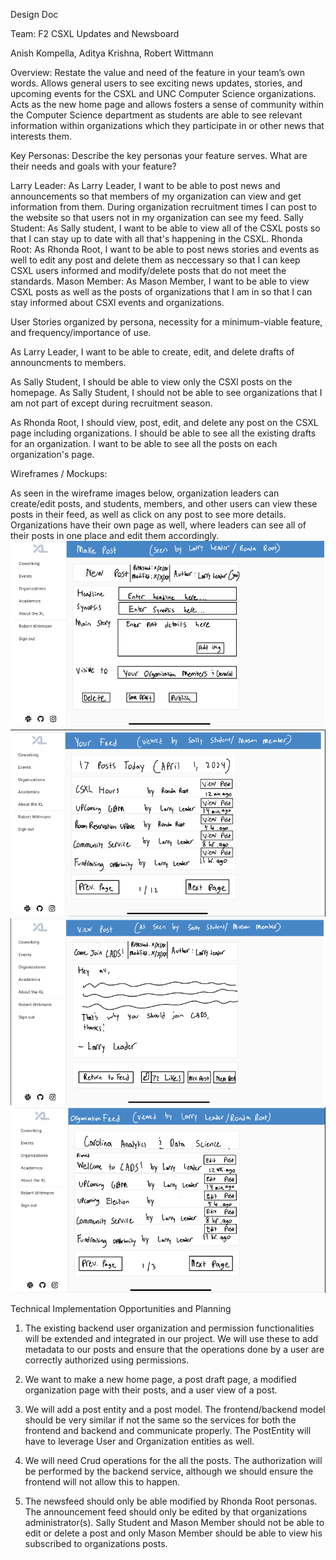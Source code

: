 Design Doc

Team: F2
CSXL Updates and Newsboard

Anish Kompella, Aditya Krishna, Robert Wittmann


Overview: Restate the value and need of the feature in your team’s own words.
Allows general users to see exciting news updates, stories, and upcoming events for the CSXL and UNC Computer Science organizations. Acts as the new home page and allows fosters a sense of community within the Computer Science department as students are able to see relevant information within organizations which they participate in or other news that interests them. 

Key Personas: Describe the key personas your feature serves. What are their needs and goals with your feature?

Larry Leader: As Larry Leader, I want to be able to post news and announcements so that members of my organization can view and get information from them. During organization recruitment times I can post to the website so that users not in my organization can see my feed.
Sally Student: As Sally student, I want to be able to view all of the CSXL posts so that I can stay up to date with all that's happening in the CSXL.
Rhonda Root: As Rhonda Root, I want to be able to post news stories and events as well to edit any post and delete them as neccessary so that I can keep CSXL users informed and modify/delete posts that do not meet the standards.
Mason Member: As Mason Member, I want to be able to view CSXL posts as well as the posts of organizations that I am in so that I can stay informed about CSXl events and organizations.


User Stories organized by persona, necessity for a minimum-viable feature, and frequency/importance of use.

As Larry Leader, I want to be able to create, edit, and delete drafts of announcments to members. 

As Sally Student, I should be able to view only the CSXl posts on the homepage.
As Sally Student, I should not be able to see organizations that I am not part of except during recruitment season. 

As Rhonda Root, I should view, post, edit, and delete any post on the CSXL page including organizations. I should be able to see all the existing drafts for an organization. I want to be able to see all the posts on each organization's page.



Wireframes / Mockups:

As seen in the wireframe images below, organization leaders can create/edit posts, and students, members, and other users can view these posts in their feed, as well as click on any post to see more details. Organizations have their own page as well, where leaders can see all of their posts in one place and edit them accordingly. 
![Larry Leader/Ronda Root Make Post Page](./images/make-post.png)
![Sally Student/Mason Member Feed Page](./images/your-feed.png)
![Sally Student/Mason Member View Post Page](./images/view-post.png)
![Larry Leader/Ronda Root Org Homepage](./images/organization-feed.png)



Technical Implementation Opportunities and Planning


1. The existing backend user organization and permission functionalities will be extended and integrated in our project. We will use these to add metadata to our posts and ensure that the operations done by a user are correctly authorized using permissions.

2. We want to make a new home page, a post draft page, a modified organization page with their posts, and a user view of a post.

3. We will add a post entity and a post model. The frontend/backend model should be very similar if not the same so the services for both the frontend and backend and communicate properly. The PostEntity will have to leverage User and Organization entities as well.

4. We will need Crud operations for the all the posts. The authorization will be performed by the backend service, although we should ensure the frontend will not allow this to happen.

5. The newsfeed should only be able modified by Rhonda Root personas. The announcement feed should only be edited by that organizations administrator(s). Sally Student and Mason Member should not be able to edit or delete a post and only Mason Member should be able to view his subscribed to organizations posts.






